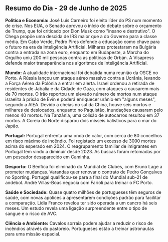 ## Resumo do Dia - 29 de Junho de 2025

**Política e Economia:** José Luís Carneiro foi eleito líder do PS num momento de crise. Nos EUA, o Senado aprovou o início do debate sobre o orçamento de Trump, que foi criticado por Elon Musk como "insano e destrutivo". O Chega propõe uma descida de IRS maior que a do Governo para a classe média. Em Cabo Verde, Pedro Pires defende a educação como chave para o futuro na era da Inteligência Artificial. Milhares protestaram na Bulgária contra a entrada na zona euro, enquanto em Budapeste, a Marcha do Orgulho uniu 200 mil pessoas contra as políticas de Orbán. A Visapress defende maior transparência nos algoritmos de Inteligência Artificial.

**Mundo:** A atualidade internacional foi debatida numa reunião da OSCE no Porto. A Rússia lançou um ataque aéreo massivo contra a Ucrânia, levando a Força Aérea da Polónia a entrar em alerta. Israel ordenou a retirada de residentes de Jabalia e da Cidade de Gaza, com ataques a causarem mais de 70 mortos. O Irão reportou um elevado número de mortos num ataque israelita à prisão de Evin e poderá enriquecer urânio em "alguns meses", segundo a AIEA. Devido a cheias no sul da China, houve seis mortos e milhares de deslocados, enquanto no Paquistão, inundações causaram pelo menos 40 mortos. Na Tanzânia, uma colisão de autocarros resultou em 37 mortos. A Coreia do Norte disparou dois mísseis balísticos para o mar do Japão.

**Portugal:** Portugal enfrenta uma onda de calor, com cerca de 80 concelhos em risco máximo de incêndio. Foi registado um excesso de 3000 mortes acima do esperado em 2024. O reagrupamento familiar de imigrantes em Portugal tem vindo a diminuir desde 2023. As buscas foram retomadas por um pescador desaparecido em Caminha.

**Desporto:** O Benfica foi eliminado do Mundial de Clubes, com Bruno Lage a prometer mudanças. Varandas quer renovar o contrato de Pedro Gonçalves no Sporting. Portugal qualificou-se para a final do Mundial sub-21 de andebol. André Villas-Boas negocia com Farioli para treinar o FC Porto.

**Saúde e Sociedade:** Quase quatro milhões de portugueses têm seguros de saúde, com novas apólices a apresentarem condições padrão para facilitar a comparação. Lídia Franco revelou ter sido operada a um cancro há seis meses. Um estudo revela uma ligação surpreendente entre o tipo de sangue e o risco de AVC.

**Ciência e Ambiente:** Cavalos sorraia podem ajudar a reduzir o risco de incêndios através do pastoreio. Portugueses estão a treinar astronautas para uma missão espacial.